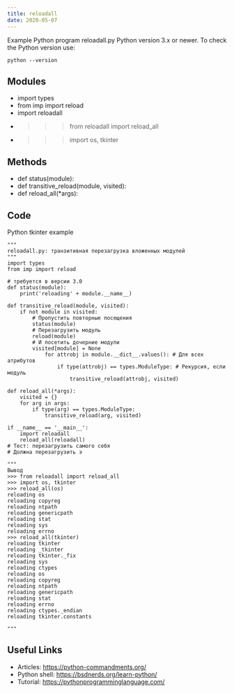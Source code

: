 ```yaml
---
title: reloadall
date: 2020-05-07
---
```

Example Python program reloadall.py
Python version 3.x or newer.
To check the Python version use:

    python --version

## Modules

* import types
* from imp import reload
* import reloadall
* >>> from reloadall import reload_all
* >>> import os, tkinter

## Methods

* def status(module):
* def transitive_reload(module, visited):
* def reload_all(*args):

## Code

Python tkinter example

    """
    reloadall.py: транзитивная перезагрузка вложенных модулей
    """
    import types
    from imp import reload
    
    # требуется в версии 3.0
    def status(module):
        print('reloading' + module.__name__)
    
    def transitive_reload(module, visited):
        if not module in visited:
            # Пропустить повторные посещения
            status(module)
            # Перезагрузить модуль
            reload(module)
            # И посетить дочерние модули
            visited[module] = None
                for attrobj in module.__dict__.values(): # Для всех атрибутов
                    if type(attrobj) == types.ModuleType: # Рекурсия, если модуль
                        transitive_reload(attrobj, visited)
    
    def reload_all(*args):
        visited = {}
        for arg in args:
            if type(arg) == types.ModuleType:
                transitive_reload(arg, visited)
    
    if __name__ == '__main__':
        import reloadall
        reload_all(reloadall)
    # Тест: перезагрузить самого себя
    # Должна перезагрузить э
    
    """ 
    Вывод
    >>> from reloadall import reload_all
    >>> import os, tkinter
    >>> reload_all(os)
    reloading os
    reloading copyreg
    reloading ntpath
    reloading genericpath
    reloading stat
    reloading sys
    reloading errno
    >>> reload_all(tkinter)
    reloading tkinter
    reloading _tkinter
    reloading tkinter._fix
    reloading sys
    reloading ctypes
    reloading os
    reloading copyreg
    reloading ntpath
    reloading genericpath
    reloading stat
    reloading errno
    reloading ctypes._endian
    reloading tkinter.constants
    
    """
    

## Useful Links

- Articles: https://python-commandments.org/
- Python shell: https://bsdnerds.org/learn-python/
- Tutorial: https://pythonprogramminglanguage.com/
